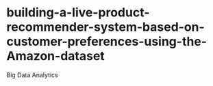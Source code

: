 # building-a-live-product-recommender-system-based-on-customer-preferences-using-the-Amazon-dataset
Big Data Analytics
